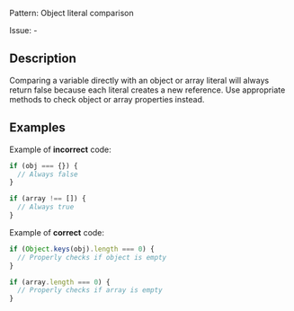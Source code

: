 Pattern: Object literal comparison

Issue: -

## Description

Comparing a variable directly with an object or array literal will always return false because each literal creates a new reference. Use appropriate methods to check object or array properties instead.

## Examples

Example of **incorrect** code:
```javascript
if (obj === {}) {
  // Always false
}

if (array !== []) {
  // Always true
}
```

Example of **correct** code:
```javascript
if (Object.keys(obj).length === 0) {
  // Properly checks if object is empty
}

if (array.length === 0) {
  // Properly checks if array is empty
}
```